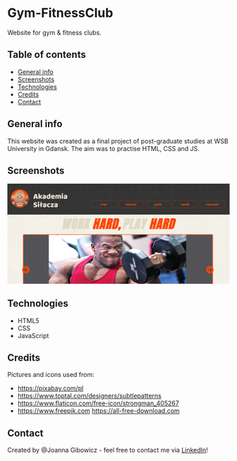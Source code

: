 # Gym-FitnessClub
Website for gym &amp; fitness clubs.

## Table of contents
* [General info](#general-info)
* [Screenshots](#screenshots)
* [Technologies](#technologies)
* [Credits](#credits)
* [Contact](#contact)

## General info
This website was created as a final project of post-graduate studies at WSB University in Gdansk. The aim was to practise HTML, CSS and JS.

## Screenshots
![Example screenshot](./img/screenshot_gym.png)

## Technologies
* HTML5
* CSS
* JavaScript

## Credits
Pictures and icons used from:
* https://pixabay.com/pl
* https://www.toptal.com/designers/subtlepatterns
* https://www.flaticon.com/free-icon/strongman_405267
* https://www.freepik.com https://all-free-download.com


## Contact
Created by @Joanna Gibowicz - feel free to contact me via [LinkedIn](https://www.linkedin.com/in/joannagibowicz/)!
